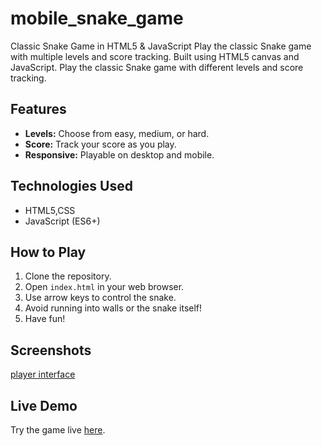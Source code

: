 # mobile_snake_game
Classic Snake Game in HTML5 &amp; JavaScript  Play the classic Snake game with multiple levels and score tracking. Built using HTML5 canvas and JavaScript.
Play the classic Snake game with different levels and score tracking.

## Features

- **Levels:** Choose from easy, medium, or hard.
- **Score:** Track your score as you play.
- **Responsive:** Playable on desktop and mobile.

## Technologies Used

- HTML5,CSS
- JavaScript (ES6+)

## How to Play

1. Clone the repository.
2. Open `index.html` in your web browser.
3. Use arrow keys to control the snake.
4. Avoid running into walls or the snake itself!
5. Have fun!

## Screenshots

[player interface](https://github.com/pampananaveenvinay/mobile_snake_game/issues/2#issue-2395690885)

## Live Demo

Try the game live [here](url_to_your_live_demo).


